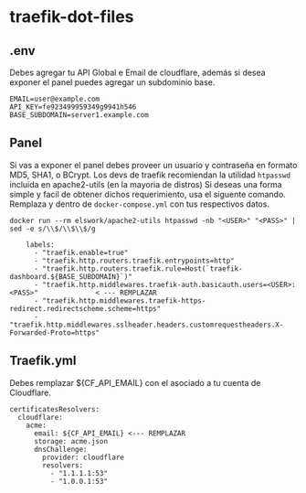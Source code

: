 # traefik-dot-files


## .env
Debes agregar tu API Global e Email de cloudflare, además si desea exponer el panel puedes agregar un subdominio base.

```
EMAIL=user@example.com
API_KEY=fe923499959349g9941h546
BASE_SUBDOMAIN=server1.example.com
```




## Panel
Si vas a exponer el panel debes proveer un usuario y contraseña en formato MD5, SHA1, o BCrypt. Los devs de traefik recomiendan la utilidad `htpasswd` incluida en apache2-utils (en la mayoria de distros)
Si deseas una forma simple y facil de obtener dichos requerimiento, usa el siguente comando. Remplaza <USER> y <PASS> dentro de `docker-compose.yml` con tus respectivos datos.

```
docker run --rm elswork/apache2-utils htpasswd -nb "<USER>" "<PASS>" | sed -e s/\\$/\\$\\$/g
```

```
    labels:
      - "traefik.enable=true"
      - "traefik.http.routers.traefik.entrypoints=http"
      - "traefik.http.routers.traefik.rule=Host(`traefik-dashboard.${BASE_SUBDOMAIN}`)"
      - "traefik.http.middlewares.traefik-auth.basicauth.users=<USER>:<PASS>"              < --- REMPLAZAR
      - "traefik.http.middlewares.traefik-https-redirect.redirectscheme.scheme=https"
      - "traefik.http.middlewares.sslheader.headers.customrequestheaders.X-Forwarded-Proto=https"
```



## Traefik.yml
Debes remplazar ${CF_API_EMAIL} con el asociado a tu cuenta de Cloudflare.

```
certificatesResolvers:
  cloudflare:
    acme:
      email: ${CF_API_EMAIL} <--- REMPLAZAR
      storage: acme.json
      dnsChallenge:
        provider: cloudflare
        resolvers:
          - "1.1.1.1:53"
          - "1.0.0.1:53"
```




